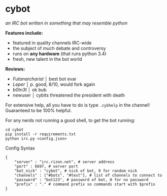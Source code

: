cybot
=====

*an IRC bot written in something that may resemble python*


__Features include:__
* featured in quality channels IRC-wide
* the subject of much debate and controversy
* runs on __any hardware__ (that runs python 3.4)
* fresh, new talent in the bot world

__Reviews:__
 * *Futanarcharist* __│__ best bot evar
 * *Leper* __│__ p. good, 8/10, would fork again
 * *b0tn3t* __│__ ok bub
 *  newuser │ cybits threatened the president with death



For extensive help, all you have to do is type `.cybhelp` in the channel! Guaranteed to be 100% helpful.

For any nerds not running a good shell, to get the bot running:

```
cd cybot
pip install -r requirements.txt
python irc.py <config.json>
```

Config Syntax
```
{
    "server" : "irc.rizon.net", # server address
    "port" : 6697, # server port
    "bot_nick" : "cybot", # nick of bot, 0 for random nick
    "channels" : ["#bots", "#test"], # list of channels to connect to
    "password" : "bot123", # password of bot, 0 for no password
    "prefix" : "." # command prefix so commands start with $prefix
}
```
